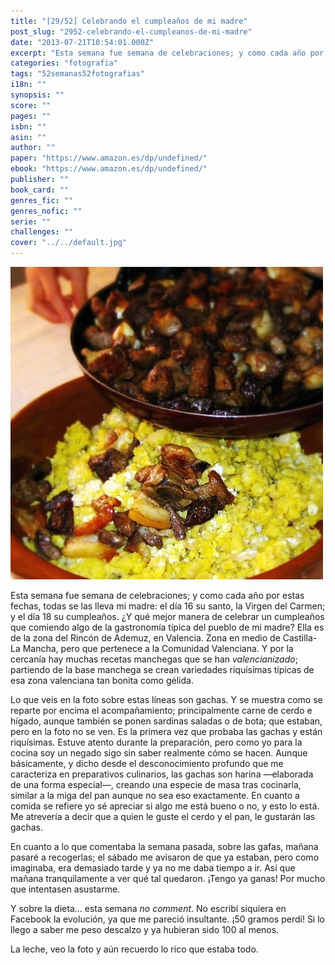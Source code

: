 ```yaml
---
title: "[29/52] Celebrando el cumpleaños de mi madre"
post_slug: "2952-celebrando-el-cumpleanos-de-mi-madre"
date: "2013-07-21T10:54:01.000Z"
excerpt: "Esta semana fue semana de celebraciones; y como cada año por estas fechas, todas se las lleva mi madre: el día 16 su santo, la Virgen del Carmen; y el día 18 su cumpleaños. ¿Y qué mejor manera de celebrar un cumpleaños que comiendo algo de la gastronomía típica del pueblo de mi madre? Ella es de la zona del Rincón de Ademuz, en Valencia. Zona en medio de Castilla-La Mancha, pero que pertenece a la Comunidad Valenciana. Y por la cercanía hay muchas recetas manchegas que se han valencianizado; partiendo de la be manchega se crean variedades riquísimas típicas de esa zona valenciana tan bonita como gélida."
categories: "fotografia"
tags: "52semanas52fotografias"
i18n: ""
synopsis: ""
score: ""
pages: ""
isbn: ""
asin: ""
author: ""
paper: "https://www.amazon.es/dp/undefined/"
ebook: "https://www.amazon.es/dp/undefined/"
publisher: ""
book_card: ""
genres_fic: ""
genres_nofic: ""
serie: ""
challenges: ""
cover: "../../default.jpg"
---
```


[![[29/52] Celebrando el cumpleaños de mi madre](images/instaweek-29-13.jpg)](http://instagram.com/p/cBm6OIw-90/)

Esta semana fue semana de celebraciones; y como cada año por estas fechas, todas se las lleva mi madre: el día 16 su santo, la Virgen del Carmen; y el día 18 su cumpleaños. ¿Y qué mejor manera de celebrar un cumpleaños que comiendo algo de la gastronomía típica del pueblo de mi madre? Ella es de la zona del Rincón de Ademuz, en Valencia. Zona en medio de Castilla-La Mancha, pero que pertenece a la Comunidad Valenciana. Y por la cercanía hay muchas recetas manchegas que se han _valencianizado_; partiendo de la base manchega se crean variedades riquísimas típicas de esa zona valenciana tan bonita como gélida.

Lo que veis en la foto sobre estas líneas son gachas. Y se muestra como se reparte por encima el acompañamiento; principalmente carne de cerdo e hígado, aunque también se ponen sardinas saladas o de bota; que estaban, pero en la foto no se ven. Es la primera vez que probaba las gachas y están riquísimas. Estuve atento durante la preparación, pero como yo para la cocina soy un negado sigo sin saber realmente cómo se hacen. Aunque básicamente, y dicho desde el desconocimiento profundo que me caracteriza en preparativos culinarios, las gachas son harina —elaborada de una forma especial—, creando una especie de masa tras cocinarla, similar a la miga del pan aunque no sea eso exactamente. En cuanto a comida se refiere yo sé apreciar si algo me está bueno o no, y esto lo está. Me atrevería a decir que a quien le guste el cerdo y el pan, le gustarán las gachas.

En cuanto a lo que comentaba la semana pasada, sobre las gafas, mañana pasaré a recogerlas; el sábado me avisaron de que ya estaban, pero como imaginaba, era demasiado tarde y ya no me daba tiempo a ir. Así que mañana tranquilamente a ver qué tal quedaron. ¡Tengo ya ganas! Por mucho que intentasen asustarme.

Y sobre la dieta… esta semana _no comment_. No escribí siquiera en Facebook la evolución, ya que me pareció insultante. ¡50 gramos perdí! Si lo llego a saber me peso descalzo y ya hubieran sido 100 al menos.

La leche, veo la foto y aún recuerdo lo rico que estaba todo.
